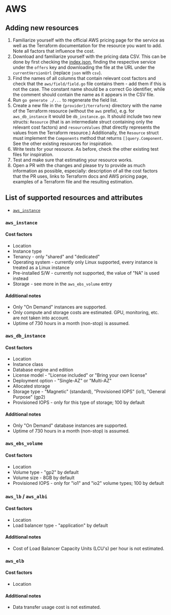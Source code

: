 # AWS

## Adding new resources


1. Familiarize yourself with the official AWS pricing page for the service as well as the Terraform documentation for the resource you want to add. Note all factors that influence the cost.
2. Download and familiarize yourself with the pricing data CSV. This can be done by first checking the [index.json](https://pricing.us-east-1.amazonaws.com/offers/v1.0/aws/index.json), finding the respective service under the `offers` key and downloading the file at the URL under the `currentVersionUrl` (replace `json` with `csv`).
3. Find the names of all columns that contain relevant cost factors and check that the `aws/field/field.go` file contains them - add them if this is not the case. The constant name should be a correct Go identifier, while the comment should contain the name as it appears in the CSV file.
4. Run `go generate ./...` to regenerate the field list.
5. Create a new file in the `{provider}/terraform}` directory with the name of the Terraform resource (without the `aws` prefix), e.g. for `aws_db_instance` it would be `db_instance.go`. It should include two new structs: `Resource` (that is an intermediate struct containing only the relevant cost factors) and `resourceValues` (that directly represents the values from the Terraform resource.) Additionally, the `Resource` struct must implement the `Components` method that returns `[]query.Component`. See the other existing resources for inspiration.
6. Write tests for your resource. As before, check the other existing test files for inspiration.
7. Test and make sure that estimating your resource works.
8. Open a PR with the changes and please try to provide as much information as possible, especially: description of all the cost factors that the PR uses, links to Terraform docs and AWS pricing page, examples of a Terraform file and the resulting estimation.

## List of supported resources and attributes

* [`aws_instance`](#aws_instance)

### `aws_instance`

#### Cost factors

* Location
* Instance type
* Tenancy - only "shared" and "dedicated"
* Operating system - currently only Linux supported, every instance is treated as a Linux instance
* Pre-installed S/W - currently not supported, the value of "NA" is used instead
* Storage - see more in the `aws_ebs_volume` entry

#### Additional notes

* Only "On Demand" instances are supported.
* Only compute and storage costs are estimated. GPU, monitoring, etc. are not taken into account.
* Uptime of 730 hours in a month (non-stop) is assumed.

### `aws_db_instance`

#### Cost factors

* Location
* Instance class
* Database engine and edition
* License model - "License included" or "Bring your own license"
* Deployment option - "Single-AZ" or "Multi-AZ"
* Allocated storage
* Storage type - "Magnetic" (standard), "Provisioned IOPS" (io1), "General Purpose" (gp2)
* Provisioned IOPS - only for this type of storage; 100 by default

#### Additional notes

* Only "On Demand" database instances are supported.
* Uptime of 730 hours in a month (non-stop) is assumed.

### `aws_ebs_volume`

#### Cost factors

* Location
* Volume type - "gp2" by default
* Volume size - 8GB by default
* Provisioned IOPS - only for "io1" and "io2" volume types; 100 by default


### `aws_lb` / `aws_albi`

#### Cost factors

* Location
* Load balancer type - "application" by default

#### Additional notes

* Cost of Load Balancer Capacity Units (LCU's) per hour is not estimated.

### `aws_elb`

#### Cost factors

* Location

#### Additional notes

* Data transfer usage cost is not estimated.
